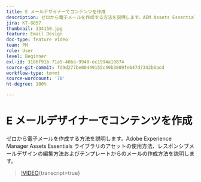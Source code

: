 ```yaml
---
title: E メールデザイナーでコンテンツを作成
description: ゼロから電子メールを作成する方法を説明します。AEM Assets Essentials ライブラリのアセットの使用方法、レスポンシブメールデザインの編集方法、テンプレートからのメールの作成方法について、Journey Optimizer サポートビデオで説明します。
jira: KT-8057
thumbnail: 334150.jpg
feature: Email Design
doc-type: feature video
team: PM
role: User
level: Beginner
exl-id: 3186f91b-71a5-486a-9948-ec1994a19874
source-git-commit: fd9d277be00449155c49b3809fe647d7342b6acd
workflow-type: tm+mt
source-wordcount: '78'
ht-degree: 100%

---
```


# E メールデザイナーでコンテンツを作成

ゼロから電子メールを作成する方法を説明します。Adobe Experience Manager Assets Essentials ライブラリのアセットの使用方法、レスポンシブメールデザインの編集方法およびテンプレートからのメールの作成方法を説明します。

>[!VIDEO](https://video.tv.adobe.com/v/334150?quality=12&learn=on){transcript=true}

